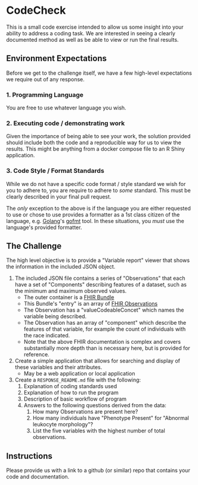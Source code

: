 # CodeCheck
This is a small code exercise intended to allow us some insight into your ability to address a coding task. 
We are interested in seeing a clearly documented method as well as be able to view or run the final results.

## Environment Expectations
Before we get to the challenge itself, we have a few high-level expectations we require out of any response.

### 1. Programming Language
You are free to use whatever language you wish. 

### 2. Executing code / demonstrating work
Given the importance of being able to see your work, the solution provided should include both the code and
a reproducible way for us to view the results. This might be anything from a docker compose file to an
R Shiny application. 

### 3.  Code Style / Format Standards
While we do not have a specific code format / style standard we wish for you to adhere to, you are require to adhere
to _some_ standard.  This must be clearly described in your final pull request.

The _only_ exception to the above is if the language you are either requested to use or chose to use provides a
formatter as a 1st class citizen of the language, e.g. [Golang](https://golang.org/)'s 
[gofmt](https://golang.org/cmd/gofmt/) tool.  In these situations, you _must_ use the language's provided formatter.

## The Challenge
The high level objective is to provide a "Variable report" viewer that shows the information in the included JSON object.

1. The included JSON file contains a series of "Observations" that each have a set of "Components" describing features of a dataset, 
such as the minimum and maximum observed values.
   * The outer container is a [FHIR Bundle](https://www.hl7.org/fhir/bundle.html#resource)
   * This Bundle's "entry" is an array of [FHIR Observations](https://www.hl7.org/fhir/observation.html#resource)
   * The Observation has a "valueCodeableConcet" which names the variable being described.
   * The Observation has an array of "component" which describe the features of that variable, for example the count of individuals with the race indicated.
   * Note that the above FHIR documentation is complex and covers substantially more depth than is necessary here, but is provided for reference.
1. Create a simple application that allows for searching and display of these variables and their attributes.
    * May be a web application or local application
1. Create a `RESPONSE_README.md` file with the following:
    1. Explanation of coding standards used
    1. Explanation of how to run the program
    1. Description of basic workflow of program
    1. Answers to the following questions derived from the data:
        1. How many Observations are present here?
        2. How many individuals have "Phenotype Present" for "Abnormal leukocyte morphology"?
        3. List the five variables with the highest number of total observations.

## Instructions
Please  provide us with a link to a github (or similar) repo that contains your code and documentation.
